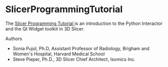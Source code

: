 # SlicerProgrammingTutorial

The <a href="https://github.com/spujol/SlicerProgrammingTutorial/blob/master/Slicer5_ProgrammingTutorial_SoniaPujol-StevePieper.pdf" target="_blank"> Slicer Programming Tutorial </a> is an introduction to the Python Interactor and the Qt Widget toolkit in 3D Slicer. 
  
Authors
* Sonia Pujol, Ph.D, Assistant Professor of Radiology, Brigham and Women's Hospital, Harvard Medical School
* Steve Pieper, Ph.D., 3D Slicer Chief Architect, Isomics Inc.



